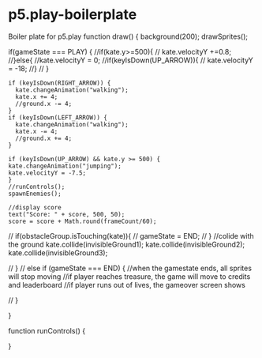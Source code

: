# p5.play-boilerplate
Boiler plate for p5.play
function draw() {
  background(200);
  drawSprites();

  if(gameState === PLAY) {
    //if(kate.y>=500){
    //  kate.velocityY +=0.8;
    //}else{
      //kate.velocityY = 0;
      //if(keyIsDown(UP_ARROW)){
       // kate.velocityY = -18;
      //}
   // }
  
    if (keyIsDown(RIGHT_ARROW)) {
      kate.changeAnimation("walking");
      kate.x += 4;
      //ground.x -= 4;
    }
    if (keyIsDown(LEFT_ARROW)) {
      kate.changeAnimation("walking");
      kate.x -= 4;
      //ground.x += 4;
    }
    
    if (keyIsDown(UP_ARROW) && kate.y >= 500) {
    kate.changeAnimation("jumping");
    kate.velocityY = -7.5;
    }
    //runControls();
    spawnEnemies();

    //display score
    text("Score: " + score, 500, 50);
    score = score + Math.round(frameCount/60);

   // if(obstacleGroup.isTouching(kate)){
   //   gameState = END;
   // }
   //colide with the ground
    kate.collide(invisibleGround1);
    kate.collide(invisibleGround2);
    kate.collide(invisibleGround3);
   
 // }
 // else if (gameState === END) {
    //when the gamestate ends, all sprites will stop moving
    //if player reaches treasure, the game will move to credits and leaderboard
    //if player runs out of lives, the gameover screen shows

 // }

  
}

function runControls() {
  
  


}

